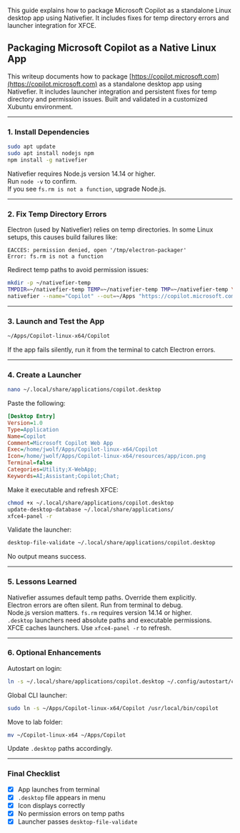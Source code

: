 This guide explains how to package Microsoft Copilot as a standalone Linux desktop app using Nativefier. It includes fixes for temp directory errors and launcher integration for XFCE.

## Packaging Microsoft Copilot as a Native Linux App

This writeup documents how to package [https://copilot.microsoft.com](https://copilot.microsoft.com) as a standalone desktop app using Nativefier. It includes launcher integration and persistent fixes for temp directory and permission issues. Built and validated in a customized Xubuntu environment.

---

### 1. Install Dependencies

```bash
sudo apt update
sudo apt install nodejs npm
npm install -g nativefier
```

Nativefier requires Node.js version 14.14 or higher.  
Run `node -v` to confirm.  
If you see `fs.rm is not a function`, upgrade Node.js.

---

### 2. Fix Temp Directory Errors

Electron (used by Nativefier) relies on temp directories. In some Linux setups, this causes build failures like:

```
EACCES: permission denied, open '/tmp/electron-packager'
Error: fs.rm is not a function
```

Redirect temp paths to avoid permission issues:

```bash
mkdir -p ~/nativefier-temp
TMPDIR=~/nativefier-temp TEMP=~/nativefier-temp TMP=~/nativefier-temp \
nativefier --name="Copilot" --out=~/Apps "https://copilot.microsoft.com"
```

---

### 3. Launch and Test the App

```bash
~/Apps/Copilot-linux-x64/Copilot
```

If the app fails silently, run it from the terminal to catch Electron errors.

---

### 4. Create a Launcher

```bash
nano ~/.local/share/applications/copilot.desktop
```

Paste the following:

```ini
[Desktop Entry]
Version=1.0
Type=Application
Name=Copilot
Comment=Microsoft Copilot Web App
Exec=/home/jwolf/Apps/Copilot-linux-x64/Copilot
Icon=/home/jwolf/Apps/Copilot-linux-x64/resources/app/icon.png
Terminal=false
Categories=Utility;X-WebApp;
Keywords=AI;Assistant;Copilot;Chat;
```

Make it executable and refresh XFCE:

```bash
chmod +x ~/.local/share/applications/copilot.desktop
update-desktop-database ~/.local/share/applications/
xfce4-panel -r
```

Validate the launcher:

```bash
desktop-file-validate ~/.local/share/applications/copilot.desktop
```

No output means success.

---

### 5. Lessons Learned

Nativefier assumes default temp paths. Override them explicitly.  
Electron errors are often silent. Run from terminal to debug.  
Node.js version matters. `fs.rm` requires version 14.14 or higher.  
`.desktop` launchers need absolute paths and executable permissions.  
XFCE caches launchers. Use `xfce4-panel -r` to refresh.

---

### 6. Optional Enhancements

Autostart on login:

```bash
ln -s ~/.local/share/applications/copilot.desktop ~/.config/autostart/copilot.desktop
```

Global CLI launcher:

```bash
sudo ln -s ~/Apps/Copilot-linux-x64/Copilot /usr/local/bin/copilot
```

Move to lab folder:

```bash
mv ~/Copilot-linux-x64 ~/Apps/Copilot
```

Update `.desktop` paths accordingly.

---

### Final Checklist

- [x] App launches from terminal  
- [x] `.desktop` file appears in menu  
- [x] Icon displays correctly  
- [x] No permission errors on temp paths  
- [x] Launcher passes `desktop-file-validate`

